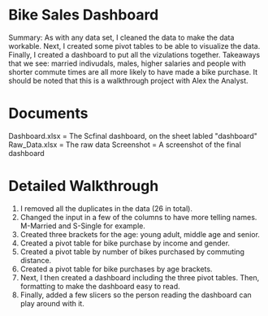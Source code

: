 # Bike Sales Dashboard

Summary: As with any data set, I cleaned the data to make the data workable. Next, I created some pivot tables to be able to visualize the data. Finally, I created a dashboard to put all the vizulations together. Takeaways that we see: married indivudals, males, higher salaries and people with shorter commute times are all more likely to have made a bike purchase. It should be noted that this is a walkthrough project with Alex the Analyst. 


# Documents
Dashboard.xlsx = The Scfinal dashboard, on the sheet labled "dashboard"
Raw_Data.xlsx = The raw data
Screenshot = A screenshot of the final dashboard

# Detailed Walkthrough
1) I removed all the duplicates in the data (26 in total).
2) Changed the input in a few of the columns to have more telling names. M-Married and S-Single for example. 
3) Created three brackets for the age: young adult, middle age and senior. 
4) Created a pivot table for bike purchase by income and gender. 
5) Created a pivot table by number of bikes purchased by commuting distance. 
6) Created a pivot table for bike purchases by age brackets. 
7) Next, I then created a dashboard including the three pivot tables. Then, formatting to make the dashboard easy to read.
8) Finally, added a few slicers so the person reading the dashboard can play around with it. 

